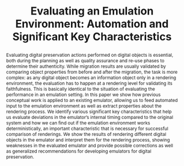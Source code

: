 ---
abstract: 'Evaluating digital preservation actions performed on digital objects is
  essential, both during the planning as well as quality assurance and re-use phases
  to determine their authenticity. While migration results are usually validated by
  comparing object properties from before and after the migration, the task is more
  complex: as any digital object becomes an information object only in a rendering
  environment, the evaluation has to happen at a rendering level for validating its
  faithfulness. This is basically identical to the situation of evaluating the performance
  in an emulation setting.

  In this paper we show how previous conceptual work is applied to an existing emulator,
  allowing us to feed automated input to the emulation environment as well as extract
  properties about the rendering process. We identify various significant key characteristics
  that help us evaluate deviations in the emulator’s internal timing compared to the
  original system and how we can find out if the emulation environment works deterministically,
  an important characteristic that is necessary for successful comparison of renderings.
  We show the results of rendering different digital objects in the emulator and interpret
  them for the rendering process, showing weaknesses in the evaluated emulator and
  provide possible corrections as well as generalized recommendations for developing
  emulators for digital preservation.'
creators:
- Guttenbrunner, Mark
- Rauber, Andreas
date: null
document_url: https://services.phaidra.univie.ac.at/api/object/o:293842/download
grand_parent: iPRES
institutions: []
keywords:
- ischool
- toronto
- canada
- emulation
- digital preservation
landing_page_url: https://phaidra.univie.ac.at/o:293842
language: eng
layout: publication
license: CC BY-NC-SA 3.0 AT
notes_url: null
parent: iPRES 2012
presentation_url: null
publication_type: paper
size: 993909
source_name: iPRES
title: 'Evaluating an Emulation Environment: Automation and Significant Key Characteristics'
year: 2012
---